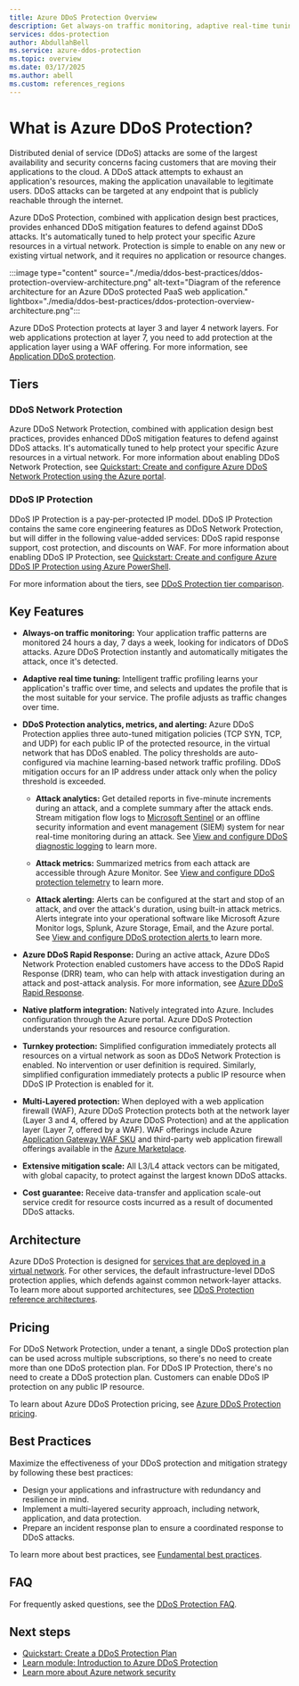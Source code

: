 ```yaml
---
title: Azure DDoS Protection Overview
description: Get always-on traffic monitoring, adaptive real-time tuning, and DDoS mitigation analytics with Azure DDoS Protection. Sign up now.
services: ddos-protection
author: AbdullahBell
ms.service: azure-ddos-protection
ms.topic: overview
ms.date: 03/17/2025
ms.author: abell
ms.custom: references_regions
---
```


# What is Azure DDoS Protection?

Distributed denial of service (DDoS) attacks are some of the largest availability and security concerns facing customers that are moving their applications to the cloud. A DDoS attack attempts to exhaust an application's resources, making the application unavailable to legitimate users. DDoS attacks can be targeted at any endpoint that is publicly reachable through the internet.

Azure DDoS Protection, combined with application design best practices, provides enhanced DDoS mitigation features to defend against DDoS attacks. It's automatically tuned to help protect your specific Azure resources in a virtual network. Protection is simple to enable on any new or existing virtual network, and it requires no application or resource changes.

:::image type="content" source="./media/ddos-best-practices/ddos-protection-overview-architecture.png" alt-text="Diagram of the reference architecture for an Azure DDoS protected PaaS web application." lightbox="./media/ddos-best-practices/ddos-protection-overview-architecture.png":::

Azure DDoS Protection protects at layer 3 and layer 4 network layers. For web applications protection at layer 7, you need to add protection at the application layer using a WAF offering. For more information, see [Application DDoS protection](../web-application-firewall/shared/application-ddos-protection.md).

## Tiers

### DDoS Network Protection

Azure DDoS Network Protection, combined with application design best practices, provides enhanced DDoS mitigation features to defend against DDoS attacks. It's automatically tuned to help protect your specific Azure resources in a virtual network. For more information about enabling DDoS Network Protection, see [Quickstart: Create and configure Azure DDoS Network Protection using the Azure portal](manage-ddos-protection.md).

### DDoS IP Protection 

DDoS IP Protection is a pay-per-protected IP model. DDoS IP Protection contains the same core engineering features as DDoS Network Protection, but will differ in the following value-added services: DDoS rapid response support, cost protection, and discounts on WAF. For more information about enabling DDoS IP Protection, see [Quickstart: Create and configure Azure DDoS IP Protection using Azure PowerShell](manage-ddos-protection-powershell-ip.md).


For more information about the tiers, see [DDoS Protection tier comparison](ddos-protection-sku-comparison.md).
## Key Features  

- **Always-on traffic monitoring:**
 Your application traffic patterns are monitored 24 hours a day, 7 days a week, looking for indicators of DDoS attacks. Azure DDoS Protection instantly and automatically mitigates the attack, once it's detected.

- **Adaptive real time tuning:**
 Intelligent traffic profiling learns your application's traffic over time, and selects and updates the profile that is the most suitable for your service. The profile adjusts as traffic changes over time.

- **DDoS Protection analytics, metrics, and alerting:**
Azure DDoS Protection applies three auto-tuned mitigation policies (TCP SYN, TCP, and UDP) for each public IP of the protected resource, in the virtual network that has DDoS enabled. The policy thresholds are auto-configured via machine learning-based network traffic profiling. DDoS mitigation occurs for an IP address under attack only when the policy threshold is exceeded.
    - **Attack analytics:**
Get detailed reports in five-minute increments during an attack, and a complete summary after the attack ends. Stream mitigation flow logs to [Microsoft Sentinel](../sentinel/data-connectors/azure-ddos-protection.md) or an offline security information and event management (SIEM) system for near real-time monitoring during an attack. See [View and configure DDoS diagnostic logging](diagnostic-logging.md) to learn more.

    - **Attack metrics:**
 Summarized metrics from each attack are accessible through Azure Monitor. See [View and configure DDoS protection telemetry](telemetry.md) to learn more.

    - **Attack alerting:**
 Alerts can be configured at the start and stop of an attack, and over the attack's duration, using built-in attack metrics. Alerts integrate into your operational software like Microsoft Azure Monitor logs, Splunk, Azure Storage, Email, and the Azure portal. See [View and configure DDoS protection alerts
](alerts.md) to learn more.

- **Azure DDoS Rapid Response:**
 During an active attack, Azure DDoS Network Protection enabled customers have access to the DDoS Rapid Response (DRR) team, who can help with attack investigation during an attack and post-attack analysis. For more information, see [Azure DDoS Rapid Response](ddos-rapid-response.md).
 
- **Native platform integration:**
 Natively integrated into Azure. Includes configuration through the Azure portal. Azure DDoS Protection understands your resources and resource configuration.

- **Turnkey protection:**
Simplified configuration immediately protects all resources on a virtual network as soon as DDoS Network Protection is enabled. No intervention or user definition is required. Similarly, simplified configuration immediately protects a public IP resource when DDoS IP Protection is enabled for it.

- **Multi-Layered protection:**
When deployed with a web application firewall (WAF), Azure DDoS Protection protects both at the network layer (Layer 3 and 4, offered by Azure DDoS Protection) and at the application layer (Layer 7, offered by a WAF). WAF offerings include Azure [Application Gateway WAF SKU](../web-application-firewall/ag/ag-overview.md?toc=/azure/virtual-network/toc.json) and third-party web application firewall offerings available in the [Azure Marketplace](https://azuremarketplace.microsoft.com/marketplace/apps?page=1&search=web%20application%20firewall).

- **Extensive mitigation scale:**
 All L3/L4 attack vectors can be mitigated, with global capacity, to protect against the largest known DDoS attacks.

- **Cost guarantee:**
 Receive data-transfer and application scale-out service credit for resource costs incurred as a result of documented DDoS attacks.

## Architecture

Azure DDoS Protection is designed for [services that are deployed in a virtual network](../virtual-network/virtual-network-for-azure-services.md). For other services, the default infrastructure-level DDoS protection applies, which defends against common network-layer attacks. To learn more about supported architectures, see [DDoS Protection reference architectures](./ddos-protection-reference-architectures.md).

## Pricing

For DDoS Network Protection, under a tenant, a single DDoS protection plan can be used across multiple subscriptions, so there's no need to create more than one DDoS protection plan.
For DDoS IP Protection, there's no need to create a DDoS protection plan. Customers can enable DDoS IP protection on any public IP resource.

To learn about Azure DDoS Protection pricing, see [Azure DDoS Protection pricing](https://azure.microsoft.com/pricing/details/ddos-protection/). 

## Best Practices
Maximize the effectiveness of your DDoS protection and mitigation strategy by following these best practices:  
   
- Design your applications and infrastructure with redundancy and resilience in mind.  
- Implement a multi-layered security approach, including network, application, and data protection.  
- Prepare an incident response plan to ensure a coordinated response to DDoS attacks.  

To learn more about best practices, see [Fundamental best practices](./fundamental-best-practices.md). 

## FAQ

For frequently asked questions, see the [DDoS Protection FAQ](ddos-faq.yml).

## Next steps

* [Quickstart: Create a DDoS Protection Plan](manage-ddos-protection.md)
* [Learn module: Introduction to Azure DDoS Protection](/training/modules/introduction-azure-ddos-protection/)
* [Learn more about Azure network security](../networking/security/index.yml)
